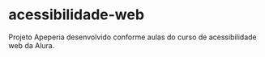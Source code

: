 # acessibilidade-web
Projeto Apeperia desenvolvido conforme aulas do curso de acessibilidade web da Alura.
